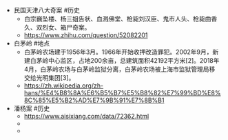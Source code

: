 - 民国天津八大奇案 #历史
	- 白宗巍坠楼、杨三姐告状、血溅佛堂、枪毙刘汉臣、鬼市人头、枪毙曲香久、双烈女、箱尸奇案。
	- https://www.zhihu.com/question/52082201
- 白茅岭  #地点
	- 白茅岭农场建于1956年3月。1966年开始收押改造罪犯。2002年9月，新建白茅岭中心监区，占地200余亩，总建筑面积42192平方米[2]。2018年4月，白茅岭农场与白茅岭监狱分离，白茅岭农场被上海市监狱管理局移交给光明集团[3]。
	- https://zh.wikipedia.org/zh-hans/%E4%B8%8A%E6%B5%B7%E5%B8%82%E7%99%BD%E8%8C%85%E5%B2%AD%E7%9B%91%E7%8B%B1
- 潘杨案 #历史
	- https://www.aisixiang.com/data/72362.html
	-
	-